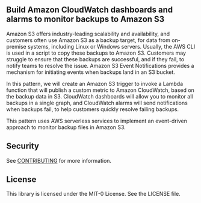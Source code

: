 ## Build Amazon CloudWatch dashboards and alarms to monitor backups to Amazon S3

Amazon S3 offers industry-leading scalability and availability, and customers often use Amazon S3 as a backup target, for data from on-premise systems, including Linux or Windows servers. Usually, the AWS CLI is used in a script to copy these backups to Amazon S3. Customers may struggle to ensure that these backups are successful, and if they fail, to notify teams to resolve the issue.  Amazon S3 Event Notifications provides a mechanism for initiating events when backups land in an S3 bucket. 

In this pattern, we will create an Amazon S3 trigger to invoke a Lambda function that will publish a custom metric to Amazon CloudWatch, based on the backup data in S3. CloudWatch dashboards will allow you to monitor all backups in a single graph, and CloudWatch alarms will send notifications when backups fail, to help customers quickly resolve failing backups. 

This pattern uses AWS serverless services to implement an event-driven approach to monitor backup files in Amazon S3.


## Security

See [CONTRIBUTING](CONTRIBUTING.md#security-issue-notifications) for more information.

## License

This library is licensed under the MIT-0 License. See the LICENSE file.

